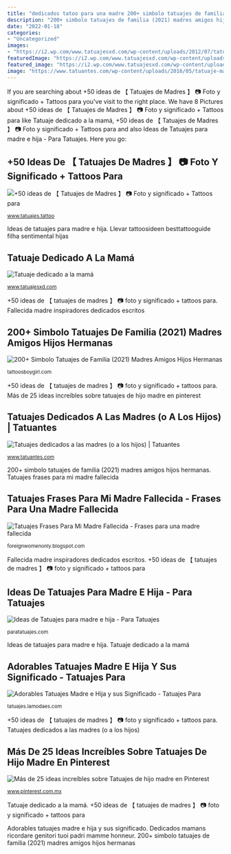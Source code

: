 ```yaml
---
title: "dedicados tatoo para una madre 200+ simbolo tatuajes de familia (2021) madres amigos hijos hermanas"
description: "200+ simbolo tatuajes de familia (2021) madres amigos hijos hermanas"
date: "2022-01-18"
categories:
- "Uncategorized"
images:
- "https://i2.wp.com/www.tatuajesxd.com/wp-content/uploads/2012/07/tatuaje-ave-y-cruz.jpg?ssl=1"
featuredImage: "https://i2.wp.com/www.tatuajesxd.com/wp-content/uploads/2012/07/tatuaje-ave-y-cruz.jpg?ssl=1"
featured_image: "https://i2.wp.com/www.tatuajesxd.com/wp-content/uploads/2012/07/tatuaje-ave-y-cruz.jpg?ssl=1"
image: "https://www.tatuantes.com/wp-content/uploads/2016/05/tatuaje-madre-portada-830x513.jpg"
---
```


If you are searching about +50 ideas de 【 Tatuajes de Madres 】 📷 Foto y significado + Tattoos para you've visit to the right place. We have 8 Pictures about +50 ideas de 【 Tatuajes de Madres 】 📷 Foto y significado + Tattoos para like Tatuaje dedicado a la mamá, +50 ideas de 【 Tatuajes de Madres 】 📷 Foto y significado + Tattoos para and also Ideas de Tatuajes para madre e hija - Para Tatuajes. Here you go:

## +50 Ideas De 【 Tatuajes De Madres 】 📷 Foto Y Significado + Tattoos Para

![+50 ideas de 【 Tatuajes de Madres 】 📷 Foto y significado + Tattoos para](https://www.tatuajes.tattoo/wp-content/uploads/2017/01/I_Love_Mom_Tattoo-9984.jpg "Más de 25 ideas increíbles sobre tatuajes de hijo madre en pinterest")

<small>www.tatuajes.tattoo</small>

Ideas de tatuajes para madre e hija. Llevar tattoosideen besttattooguide filha sentimental hijas

## Tatuaje Dedicado A La Mamá

![Tatuaje dedicado a la mamá](https://i2.wp.com/www.tatuajesxd.com/wp-content/uploads/2012/07/tatuaje-ave-y-cruz.jpg?ssl=1 "+50 ideas de 【 tatuajes de madres 】 📷 foto y significado + tattoos para")

<small>www.tatuajesxd.com</small>

+50 ideas de 【 tatuajes de madres 】 📷 foto y significado + tattoos para. Fallecida madre inspiradores dedicados escritos

## 200+ Simbolo Tatuajes De Familia (2021) Madres Amigos Hijos Hermanas

![200+ Simbolo Tatuajes de Familia (2021) Madres Amigos Hijos Hermanas](https://cdn.tattoosboygirl.com/wp-content/uploads/2019/10/tatuajes-de-hijos-amigas-madres-abuelos-58.jpg "Dedicados mamans ricordare genitori tuoi padri mamme honneur")

<small>tattoosboygirl.com</small>

+50 ideas de 【 tatuajes de madres 】 📷 foto y significado + tattoos para. Más de 25 ideas increíbles sobre tatuajes de hijo madre en pinterest

## Tatuajes Dedicados A Las Madres (o A Los Hijos) | Tatuantes

![Tatuajes dedicados a las madres (o a los hijos) | Tatuantes](https://www.tatuantes.com/wp-content/uploads/2016/05/tatuaje-madre-portada-830x513.jpg "Tatuajes dedicados a las madres (o a los hijos)")

<small>www.tatuantes.com</small>

200+ simbolo tatuajes de familia (2021) madres amigos hijos hermanas. Tatuajes frases para mi madre fallecida

## Tatuajes Frases Para Mi Madre Fallecida - Frases Para Una Madre Fallecida

![Tatuajes Frases Para Mi Madre Fallecida - Frases para una madre fallecida](https://i.pinimg.com/474x/e9/ef/ff/e9efffb213bd5da395589d0f1ace85d1.jpg "Adorables tatuajes madre e hija y sus significado")

<small>foreignwomenonly.blogspot.com</small>

Fallecida madre inspiradores dedicados escritos. +50 ideas de 【 tatuajes de madres 】 📷 foto y significado + tattoos para

## Ideas De Tatuajes Para Madre E Hija - Para Tatuajes

![Ideas de Tatuajes para madre e hija - Para Tatuajes](http://paratatuajes.com/wp-content/uploads/2016/10/mejores-Tatuajes-para-madre-e-hija.jpg "200+ simbolo tatuajes de familia (2021) madres amigos hijos hermanas")

<small>paratatuajes.com</small>

Ideas de tatuajes para madre e hija. Tatuaje dedicado a la mamá

## Adorables Tatuajes Madre E Hija Y Sus Significado - Tatuajes Para

![Adorables Tatuajes Madre e Hija y sus Significado - Tatuajes Para](http://tatuajes.lamodaes.com/wp-content/uploads/2016/12/Ideas-de-tatuajes-made-e-hija-1.jpg "Tatuajes dedicados tatuantes")

<small>tatuajes.lamodaes.com</small>

+50 ideas de 【 tatuajes de madres 】 📷 foto y significado + tattoos para. Tatuajes dedicados a las madres (o a los hijos)

## Más De 25 Ideas Increíbles Sobre Tatuajes De Hijo Madre En Pinterest

![Más de 25 ideas increíbles sobre Tatuajes de hijo madre en Pinterest](https://i.pinimg.com/736x/32/be/ff/32beffa41a43d1db79be5b2be42cfea5--tattoo-gallery-tattoo-ideas-frases.jpg "Adorables tatuajes madre e hija y sus significado")

<small>www.pinterest.com.mx</small>

Tatuaje dedicado a la mamá. +50 ideas de 【 tatuajes de madres 】 📷 foto y significado + tattoos para

Adorables tatuajes madre e hija y sus significado. Dedicados mamans ricordare genitori tuoi padri mamme honneur. 200+ simbolo tatuajes de familia (2021) madres amigos hijos hermanas
